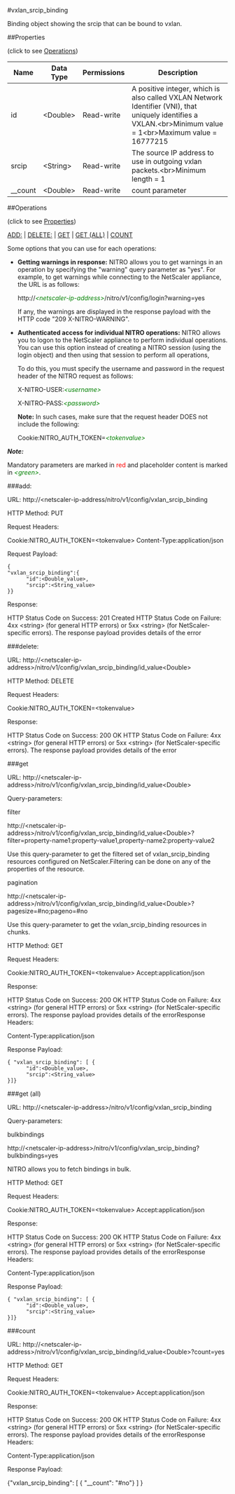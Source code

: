 #vxlan_srcip_binding

Binding object showing the srcip that can be bound to vxlan.


##Properties 
<span>(click to see [Operations](#operations))</span>


<table><thead><tr><th>Name</th><th> Data Type</th><th> Permissions</th><th>Description</th></tr></thead><tbody><tr><td>id</td><td>&lt;Double></td><td>Read-write</td><td>A positive integer, which is also called VXLAN Network Identifier (VNI), that uniquely identifies a VXLAN.&lt;br>Minimum value = 1&lt;br>Maximum value = 16777215</td><tr><tr><td>srcip</td><td>&lt;String></td><td>Read-write</td><td>The source IP address to use in outgoing vxlan packets.&lt;br>Minimum length = 1</td><tr><tr><td>__count</td><td>&lt;Double></td><td>Read-write</td><td>count parameter</td><tr></tbody></table>
##Operations 
<span>(click to see [Properties](#properties))</span>


[ADD:](#add:) | [DELETE:](#delete:) | [GET](#get) | [GET (ALL)](#get-(all)) | [COUNT](#count)


Some options that you can use for each operations:
<ul><li><p><b>Getting warnings in response:</b> NITRO allows you to get warnings in an operation by specifying the "warning" query parameter as "yes". For example, to get warnings while connecting to the NetScaler appliance, the URL is as follows:</p><p>http://<span style="color:green;font-style:italic;">&lt;netscaler-ip-address&gt;</span>/nitro/v1/config/login?warning=yes</p><p>If any, the warnings are displayed in the response payload with the HTTP code "209 X-NITRO-WARNING".</p></li><li><p><b>Authenticated access for individual NITRO operations:</b> NITRO allows you to logon to the NetScaler appliance to perform individual operations. You can use this option instead of creating a NITRO session (using the login object) and then using that session to perform all operations,</p><p>To do this, you must specify the username and password in the request header of the NITRO request as follows:</p><p>X-NITRO-USER:<span style="color:green;font-style:italic;">&lt;username&gt;</span></p><p>X-NITRO-PASS:<span style="color:green;font-style:italic;">&lt;password&gt;</span></p><p><b>Note:</b> In such cases, make sure that the request header DOES not include the following:</p><p>Cookie:NITRO_AUTH_TOKEN=<span style="color:green;font-style:italic;">&lt;tokenvalue&gt;</span></p></li></ul>



***Note:*** 
Mandatory parameters are marked in <span style="color:#FF0000;">red</span> and placeholder content is marked in <span style="color:green;font-style:italic">&lt;green&gt;</span>.

###add:



URL: http://&lt;netscaler-ip-address/nitro/v1/config/vxlan_srcip_binding
HTTP Method: PUT
Request Headers:

Cookie:NITRO_AUTH_TOKEN=&lt;tokenvalue&gt;Content-Type:application/json

Request Payload: ```{"vxlan_srcip_binding":{      "id":<Double_value>,      "srcip":<String_value>}}```
Response:
HTTP Status Code on Success: 201 CreatedHTTP Status Code on Failure: 4xx &lt;string&gt; (for general HTTP errors) or 5xx &lt;string&gt; (for NetScaler-specific errors). The response payload provides details of the error


###delete:



URL: http://&lt;netscaler-ip-address&gt;/nitro/v1/config/vxlan_srcip_binding/id_value&lt;Double&gt;
HTTP Method: DELETE
Request Headers:

Cookie:NITRO_AUTH_TOKEN=&lt;tokenvalue&gt;

Response:
HTTP Status Code on Success: 200 OKHTTP Status Code on Failure: 4xx &lt;string&gt; (for general HTTP errors) or 5xx &lt;string&gt; (for NetScaler-specific errors). The response payload provides details of the error


###get



URL: http://&lt;netscaler-ip-address&gt;/nitro/v1/config/vxlan_srcip_binding/id_value&lt;Double&gt;
Query-parameters:
filter
http://&lt;netscaler-ip-address&gt;/nitro/v1/config/vxlan_srcip_binding/id_value&lt;Double&gt;?filter=property-name1:property-value1,property-name2:property-value2
Use this query-parameter to get the filtered set of vxlan_srcip_binding resources configured on NetScaler.Filtering can be done on any of the properties of the resource.


pagination
http://&lt;netscaler-ip-address&gt;/nitro/v1/config/vxlan_srcip_binding/id_value&lt;Double&gt;?pagesize=#no;pageno=#no
Use this query-parameter to get the vxlan_srcip_binding resources in chunks.



HTTP Method: GET
Request Headers:

Cookie:NITRO_AUTH_TOKEN=&lt;tokenvalue&gt;Accept:application/json

Response:
HTTP Status Code on Success: 200 OKHTTP Status Code on Failure: 4xx &lt;string&gt; (for general HTTP errors) or 5xx &lt;string&gt; (for NetScaler-specific errors). The response payload provides details of the errorResponse Headers:

Content-Type:application/json

Response Payload: ```{ "vxlan_srcip_binding": [ {      "id":<Double_value>,      "srcip":<String_value>}]}```



###get (all)



URL: http://&lt;netscaler-ip-address&gt;/nitro/v1/config/vxlan_srcip_binding
Query-parameters:
bulkbindings
http://&lt;netscaler-ip-address&gt;/nitro/v1/config/vxlan_srcip_binding?bulkbindings=yes
NITRO allows you to fetch bindings in bulk.



HTTP Method: GET
Request Headers:

Cookie:NITRO_AUTH_TOKEN=&lt;tokenvalue&gt;Accept:application/json

Response:
HTTP Status Code on Success: 200 OKHTTP Status Code on Failure: 4xx &lt;string&gt; (for general HTTP errors) or 5xx &lt;string&gt; (for NetScaler-specific errors). The response payload provides details of the errorResponse Headers:

Content-Type:application/json

Response Payload: ```{ "vxlan_srcip_binding": [ {      "id":<Double_value>,      "srcip":<String_value>}]}```



###count



URL: http://&lt;netscaler-ip-address&gt;/nitro/v1/config/vxlan_srcip_binding/id_value&lt;Double&gt;?count=yes
HTTP Method: GET
Request Headers:

Cookie:NITRO_AUTH_TOKEN=&lt;tokenvalue&gt;Accept:application/json

Response:
HTTP Status Code on Success: 200 OKHTTP Status Code on Failure: 4xx &lt;string&gt; (for general HTTP errors) or 5xx &lt;string&gt; (for NetScaler-specific errors). The response payload provides details of the errorResponse Headers:

Content-Type:application/json

Response Payload: 
{"vxlan_srcip_binding": [ { "__count": "#no"} ] }


